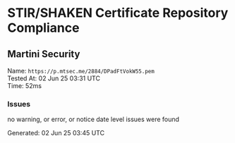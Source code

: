# STIR/SHAKEN Certificate Repository Compliance

## Martini Security

Name: `https://p.mtsec.me/2884/DPadFtVokW55.pem`\
Tested At: 02 Jun 25 03:31 UTC\
Time: 52ms

### Issues

no warning, or error, or notice date level issues were found

Generated: 02 Jun 25 03:45 UTC